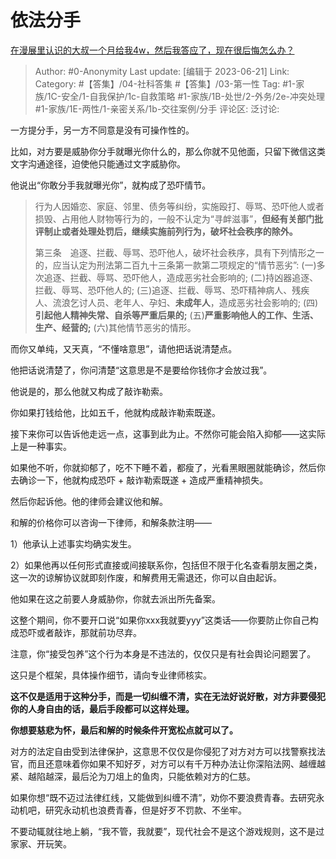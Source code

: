 # 依法分手
[在漫展里认识的大叔一个月给我4w，然后我答应了，现在很后悔怎么办？](https://www.zhihu.com/question/605866350/answer/3082203839)

> Author: #0-Anonymity
> Last update: [编辑于 2023-06-21]
> Link:
> Category: #【答集】/04-社科答集 #【答集】/03-第一性 
> Tag: #1-家族/1C-安全/1-自我保护/1c-自救策略 #1-家族/1B-处世/2-外务/2e-冲突处理 #1-家族/1E-两性/1-亲密关系/1b-交往案例/分手
> 评论区:
> 泛讨论:

一方提分手，另一方不同意是没有可操作性的。

比如，对方要是威胁你分手就曝光你什么的，那么你就不见他面，只留下微信这类文字沟通途径，迫使他只能通过文字威胁你。

他说出“你敢分手我就曝光你”，就构成了恐吓情节。

> 行为人因婚恋、家庭、邻里、债务等纠纷，实施殴打、辱骂、恐吓他人或者损毁、占用他人财物等行为的，一般不认定为“寻衅滋事”，**但经有关部门批评制止或者处理处罚后，继续实施前列行为，破坏社会秩序的除外。**
>
> 第三条　追逐、拦截、辱骂、恐吓他人，破坏社会秩序，具有下列情形之一的，应当认定为刑法第二百九十三条第一款第二项规定的“情节恶劣”:
> (一)多次追逐、拦截、辱骂、恐吓他人，造成恶劣社会影响的;
> (二)持凶器追逐、拦截、辱骂、恐吓他人的;
> (三)追逐、拦截、辱骂、恐吓精神病人、残疾人、流浪乞讨人员、老年人、孕妇、**未成年人**，造成恶劣社会影响的;
> (四)**引起他人精神失常、自杀等严重后果的;**
> (五)**严重影响他人的工作、生活、生产、经营的;**
> (六)其他情节恶劣的情形。

而你又单纯，又天真，“不懂啥意思”，请他把话说清楚点。

他把话说清楚了，你问清楚“这意思是不是要给你钱你才会放过我”。

他说是的，那么他就又构成了敲诈勒索。

你如果打钱给他，比如五千，他就构成敲诈勒索既遂。

接下来你可以告诉他走远一点，这事到此为止。不然你可能会陷入抑郁——这实际上是一种事实。

如果他不听，你就抑郁了，吃不下睡不着，都瘦了，光看黑眼圈就能确诊，然后你去确诊一下，他就构成恐吓 + 敲诈勒索既遂 + 造成严重精神损失。

然后你起诉他。他的律师会建议他和解。

和解的价格你可以咨询一下律师，和解条款注明——

1）他承认上述事实均确实发生。

2）如果他再以任何形式直接或间接联系你，包括但不限于化名查看朋友圈之类，这一次的谅解协议就即刻作废，和解费用无需退还，你可以自由起诉。

他如果在这之前要人身威胁你，你就去派出所先备案。

这整个期间，你不要开口说“如果你xxx我就要yyy”这类话——你要防止你自己构成恐吓或者敲诈，那就前功尽弃。

注意，你“接受包养”这个行为本身是不违法的，仅仅只是有社会舆论问题罢了。

这只是个框架，具体操作细节，请向专业律师核实。

**这不仅是适用于这种分手，而是一切纠缠不清，实在无法好说好散，对方非要侵犯你的人身自由的话，最后手段都可以这样处理。**

**你想要慈悲为怀，最后和解的时候条件开宽松点就可以了。**

对方的法定自由受到法律保护，这意思不仅仅是你侵犯了对方对方可以找警察找法官，而且还意味着你如果不知好歹，对方可以有千万种办法让你深陷法网、越缠越紧、越陷越深，最后沦为刀俎上的鱼肉，只能依赖对方的仁慈。

如果你想“既不迈过法律红线，又能做到纠缠不清”，劝你不要浪费青春。去研究永动机吧，研究永动机也浪费青春，但是好歹不罚款、不坐牢。

不要动辄就往地上躺，“我不管，我就要”，现代社会不是这个游戏规则，这不是过家家、开玩笑。
